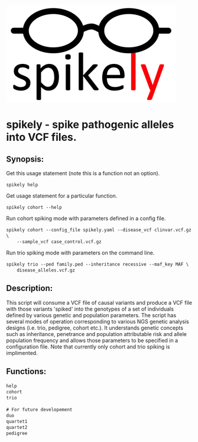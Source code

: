 ![spikely](https://github.com/Yandell-Lab/spikely/blob/master/img/Spikely.png)

# spikely - spike pathogenic alleles into VCF files.

## Synopsis:

Get this usage statement (note this is a function not an option).

```
spikely help
```

Get usage statement for a particular function.

```
spikely cohort --help
```

Run cohort spiking mode with parameters defined in a config file.

```
spikely cohort --config_file spikely.yaml --disease_vcf clinvar.vcf.gz \
    --sample_vcf case_control.vcf.gz
```

Run trio spiking mode with parameters on the command line.

```
spikely trio --ped family.ped --inheritance recessive --maf_key MAF \
    disease_alleles.vcf.gz
```

## Description:

This script will consume a VCF file of causal variants and produce a
VCF file with those variants 'spiked' into the genotypes of a set of
individuals defined by various genetic and population parameters.  The
script has several modes of operation corresponding to various NGS
genetic analysis designs (i.e. trio, pedigree, cohort etc.).  It
understands genetic concepts such as inheritance, penetrance and
population attributable risk and allele population frequency and
allows those parameters to be specified in a configuration file. Note
that currently only cohort and trio spiking is implimented.

## Functions:

```
help
cohort
trio

# For future developement
duo
quartet1
quartet2
pedigree
```

